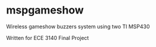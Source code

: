 mspgameshow
===========
Wireless gameshow buzzers system using two TI MSP430

Written for ECE 3140 Final Project
